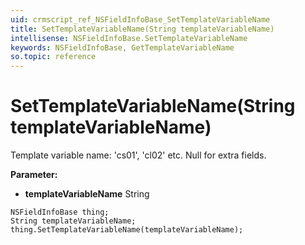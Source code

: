 ```yaml
---
uid: crmscript_ref_NSFieldInfoBase_SetTemplateVariableName
title: SetTemplateVariableName(String templateVariableName)
intellisense: NSFieldInfoBase.SetTemplateVariableName
keywords: NSFieldInfoBase, GetTemplateVariableName
so.topic: reference
---
```


# SetTemplateVariableName(String templateVariableName)

Template variable name: 'cs01', 'cl02' etc. Null for extra fields.

**Parameter:** 
* **templateVariableName** String

```crmscript
NSFieldInfoBase thing;
String templateVariableName;
thing.SetTemplateVariableName(templateVariableName);
```

